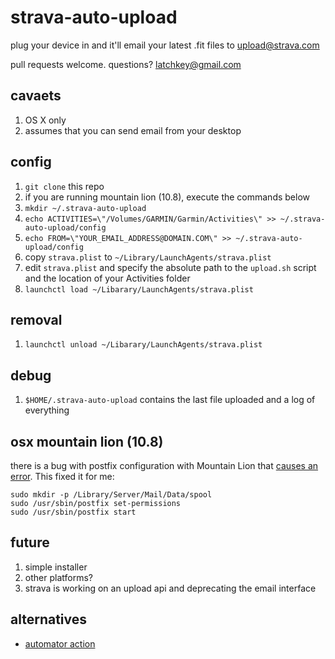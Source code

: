 strava-auto-upload
==================

plug your device in and it'll email your latest .fit files to upload@strava.com

pull requests welcome. questions? latchkey@gmail.com

cavaets
-------

1. OS X only
1. assumes that you can send email from your desktop

config
------

1. ```git clone``` this repo
1. if you are running mountain lion (10.8), execute the commands below
1. ```mkdir ~/.strava-auto-upload```
1. ```echo ACTIVITIES=\"/Volumes/GARMIN/Garmin/Activities\" >> ~/.strava-auto-upload/config```
1. ```echo FROM=\"YOUR_EMAIL_ADDRESS@DOMAIN.COM\" >> ~/.strava-auto-upload/config```
1. copy ```strava.plist``` to ```~/Library/LaunchAgents/strava.plist```
1. edit ```strava.plist``` and specify the absolute path to the ```upload.sh``` script and the location of your Activities folder
1. ```launchctl load ~/Libarary/LaunchAgents/strava.plist```

removal
-------
1. ```launchctl unload ~/Libarary/LaunchAgents/strava.plist```

debug
-----
1. ```$HOME/.strava-auto-upload``` contains the last file uploaded and a log of everything

osx mountain lion (10.8)
------------------------

there is a bug with postfix configuration with Mountain Lion that [causes an error](http://blog.deversus.com/2012/07/fix-for-postfix-in-mac-os-x-10-8-mountain-lion/). This fixed it for me:

```
sudo mkdir -p /Library/Server/Mail/Data/spool
sudo /usr/sbin/postfix set-permissions
sudo /usr/sbin/postfix start
```

future
------

1. simple installer
1. other platforms?
1. strava is working on an upload api and deprecating the email interface

alternatives
------------

* [automator action](http://irionman.blogspot.com/2012/10/stravas-little-helper-use-apples.html)